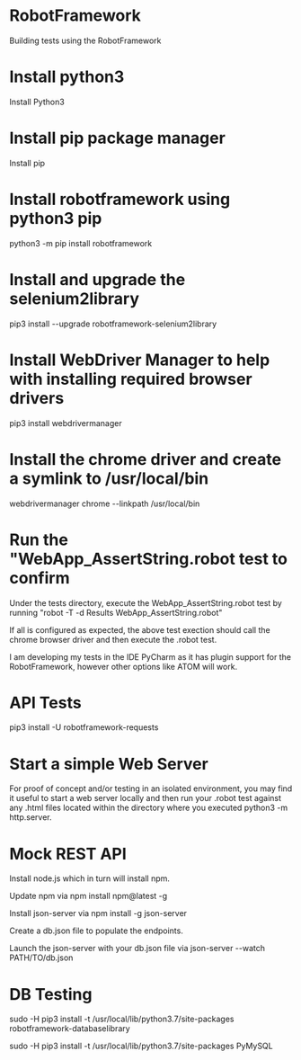 # RobotFramework
Building tests using the RobotFramework

# Install python3
Install Python3
# Install pip package manager
Install pip
# Install robotframework using python3 pip
python3 -m pip install robotframework
# Install and upgrade the selenium2library
pip3 install --upgrade robotframework-selenium2library
# Install WebDriver Manager to help with installing required browser drivers
pip3 install webdrivermanager
# Install the chrome driver and create a symlink to /usr/local/bin
webdrivermanager chrome --linkpath /usr/local/bin
# Run the "WebApp_AssertString.robot test to confirm
Under the tests directory, execute the WebApp_AssertString.robot test by running "robot -T -d Results WebApp_AssertString.robot"

If all is configured as expected, the above test exection should call the chrome browser driver and then execute the .robot test.

I am developing my tests in the IDE PyCharm as it has plugin support for the RobotFramework, however other options like ATOM will work.

# API Tests
pip3 install -U robotframework-requests

# Start a simple Web Server
For proof of concept and/or testing in an isolated environment, you may find it useful to start a web server locally and then run your .robot test against any .html files located within the directory where you executed python3 -m http.server.

# Mock REST API
Install node.js which in turn will install npm.

Update npm via npm install npm@latest -g

Install json-server via npm install -g json-server

Create a db.json file to populate the endpoints.

Launch the json-server with your db.json file via json-server --watch PATH/TO/db.json

# DB Testing
sudo -H pip3 install -t /usr/local/lib/python3.7/site-packages  robotframework-databaselibrary

sudo -H pip3 install -t /usr/local/lib/python3.7/site-packages  PyMySQL 
